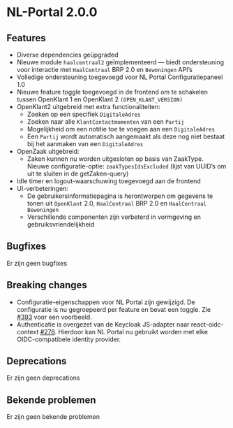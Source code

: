 # NL-Portal 2.0.0

## Features

- Diverse dependencies geüpgraded
- Nieuwe module `haalcentraal2` geïmplementeerd — biedt ondersteuning voor interactie met `HaalCentraal` BRP 2.0 en `Bewoningen` API’s
- Volledige ondersteuning toegevoegd voor NL Portal Configuratiepaneel 1.0
- Nieuwe feature toggle toegevoegd in de frontend om te schakelen tussen OpenKlant 1 en OpenKlant 2 `(OPEN_KLANT_VERSION)`
- OpenKlant2 uitgebreid met extra functionaliteiten:
    - Zoeken op een specifiek `DigitaleAdres`
    - Zoeken naar alle `KlantContactmomenten` van een `Partij`
    - Mogelijkheid om een notitie toe te voegen aan een `DigitaleAdres`
    - Een `Partij` wordt automatisch aangemaakt als deze nog niet bestaat bij het aanmaken van een `DigitaleAdres`
- OpenZaak uitgebreid:
    - Zaken kunnen nu worden uitgesloten op basis van ZaakType. Nieuwe configuratie-optie: `zaakTypesIdsExcluded` (lijst van UUID’s om uit te sluiten in de getZaken-query)
- Idle timer en logout-waarschuwing toegevoegd aan de frontend
- UI-verbeteringen:
    - De gebruikersinformatiepagina is herontworpen om gegevens te tonen uit `OpenKlant` 2.0, `HaalCentraal` BRP 2.0 en `HaalCentraal Bewoningen`
    - Verschillende componenten zijn verbeterd in vormgeving en gebruiksvriendelijkheid

## Bugfixes

Er zijn geen bugfixes

## Breaking changes

- Configuratie-eigenschappen voor NL Portal zijn gewijzigd. De configuratie is nu gegroepeerd per feature en bevat een toggle. Zie [#393](https://github.com/nl-portal/nl-portal-backend-libraries/pull/393/files) voor een voorbeeld.
- Authenticatie is overgezet van de Keycloak JS-adapter naar react-oidc-context [#276](https://github.com/nl-portal/nl-portal-frontend-libraries/pull/276). Hierdoor kan NL Portal nu gebruikt worden met elke OIDC-compatibele identity provider.

## Deprecations

Er zijn geen deprecations

## Bekende problemen

Er zijn geen bekende problemen
